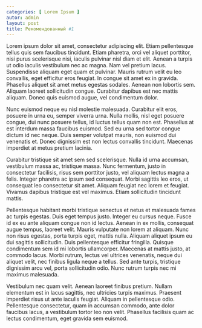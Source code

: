 ```yaml
---
categories: [ Lorem Ipsum ]
autor: admin
layout: post
title: Рекомендованный #1
---
```


Lorem ipsum dolor sit amet, consectetur adipiscing elit. Etiam pellentesque tellus quis sem faucibus tincidunt. Etiam pharetra, orci vel aliquet porttitor, nisi purus scelerisque nisi, iaculis pulvinar nisl diam et elit. Aenean a turpis ut odio iaculis vestibulum nec ac magna. Nam vel pretium lacus. Suspendisse aliquam eget quam et pulvinar. Mauris rutrum velit eu leo convallis, eget efficitur eros feugiat. In congue sit amet ex in gravida. Phasellus aliquet sit amet metus egestas sodales. Aenean non lobortis sem. Aliquam laoreet sollicitudin congue. Curabitur dapibus est nec mattis aliquam. Donec quis euismod augue, vel condimentum dolor.

Nunc euismod neque eu nisl molestie malesuada. Curabitur elit eros, posuere in urna eu, semper viverra urna. Nulla mollis, nisl eget posuere congue, dui nunc posuere tellus, id luctus tellus quam non est. Phasellus at est interdum massa faucibus euismod. Sed eu urna sed tortor congue dictum id nec neque. Duis semper volutpat mauris, non euismod dui venenatis et. Donec dignissim est non lectus convallis tincidunt. Maecenas imperdiet at metus pretium lacinia.

Curabitur tristique sit amet sem sed scelerisque. Nulla id urna accumsan, vestibulum massa ac, tristique massa. Nunc fermentum, justo in consectetur facilisis, risus sem porttitor justo, vel aliquam lectus magna a felis. Integer pharetra ac ipsum sed consequat. Morbi sagittis leo eros, ut consequat leo consectetur sit amet. Aliquam feugiat nec lorem et feugiat. Vivamus dapibus tristique est vel maximus. Etiam sollicitudin tincidunt mattis.

Pellentesque habitant morbi tristique senectus et netus et malesuada fames ac turpis egestas. Duis eget tempus justo. Integer eu cursus neque. Fusce id ex eu ante aliquam congue non id lectus. Aenean in ex mollis, consequat augue tempus, laoreet velit. Mauris vulputate non lorem at aliquam. Nunc non risus egestas, porta turpis eget, mattis nulla. Aliquam aliquet ipsum eu dui sagittis sollicitudin. Duis pellentesque efficitur fringilla. Quisque condimentum sem id mi lobortis ullamcorper. Maecenas at mattis justo, at commodo lacus. Morbi rutrum, lectus vel ultrices venenatis, neque dui aliquet velit, nec finibus ligula neque a tellus. Sed ante turpis, tristique dignissim arcu vel, porta sollicitudin odio. Nunc rutrum turpis nec mi maximus malesuada.

Vestibulum nec quam velit. Aenean laoreet finibus pretium. Nullam elementum est in lacus sagittis, nec ultricies turpis maximus. Praesent imperdiet risus ut ante iaculis feugiat. Aliquam in pellentesque odio. Pellentesque consectetur, quam in accumsan commodo, ante dolor faucibus lacus, a vestibulum tortor leo non velit. Phasellus facilisis quam ac lectus condimentum, eget gravida sem euismod.
